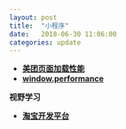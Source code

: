 ```yaml
---
layout: post
title:  "小程序"
date:   2018-06-30 11:06:00
categories: update
---
```


* [**美团页面加载性能**](https://tech.meituan.com/WebViewPerf.html)
* [**window.performance**](https://juejin.im/entry/58ba9cb5128fe100643da2cc)


**视野学习**

* [**淘宝开发平台**](http://open.taobao.com/?spm=a219a.7929485.1.1.bi1Xjp)